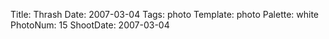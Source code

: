 Title: Thrash
Date: 2007-03-04
Tags: photo
Template: photo
Palette: white
PhotoNum: 15
ShootDate: 2007-03-04
